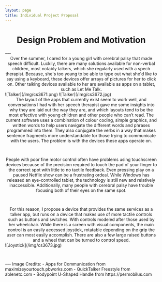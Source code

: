 ```yaml
---
layout: page
title: Individual Project Proposal
---
```

<center><h1>Design Problem and Motivation</h1></center>  
---
<center>Over the summer, I cared for a young girl with cerebral palsy that made speech difficult. Luckily, there are many solutions available for non-verbal children, most notably talkers, which she regularly used with a spech therapist. Because, she's too young to be able to type out what she'd like to say using a keyboard, these devices offer arrays of pictures for her to click on. Other talking devices available to her are available as apps on a tablet, such as Let Me Talk.</center>
![Talker](/img/cs3671.png) ![Talker](/img/cs3672.jpg)
<center>The layout of the apps that currently exist seem to work well, and conversations I had with her speech therapist gave me some insights into why they are laid out the way they are, and which layouts tend to be the most effective with young children and other people who can’t read. The current software uses a combination of colour coding, simple graphics, and written words to help users navigate the different words and phrases programmed into them. They also conjugate the verbs in a way that makes sentence fragments more understandable for those trying to communicate with the users. The problem is with the devices these apps operate on.  
<p>&nbsp;</p>
People with poor fine motor control often have problems using touchscreen devices because of the precision required to touch the pad of your finger to the correct spot with little to no tactile feedback. Even pressing play on a paused Netflix show can be a frustrating ordeal. While Windows has released an eye-controlled tablet, the technology is still new and relatively inaccessible. Additionally, many people with cerebral palsy have trouble focusing both of their eyes on the same spot.
<p>&nbsp;</p>
For this reason, I propose a device that provides the same services as a talker app, but runs on a device that makes use of more tactile controls such as buttons and switches. With controls modeled after those used by her wheelchair. While there is a screen with visual components, the main control is an easily accessed joystick, rotatable depending on the grip the user can most easily accomplish. There are also a few large raised buttons and a wheel that can be turned to control speed.</center>  
![Joystick](/img/cs3673.jpg)
<p>&nbsp;</p>
---
Image Credits:
- Apps for Communication from maximizeyourtouch.pbworks.com
- QuickTalker Freestyle from ablenetc.com
- Bodypoint U-Shaped Handle from https://permobilus.com
